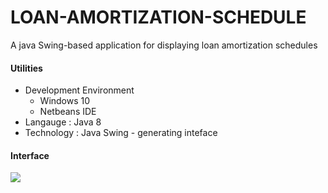 # LOAN-AMORTIZATION-SCHEDULE
A java Swing-based application for displaying loan amortization schedules
#### Utilities 
* Development Environment 
    * Windows 10
    * Netbeans IDE
* Langauge : Java 8
* Technology : Java Swing - generating inteface
#### Interface
<image src="screenshots/interface.png">
